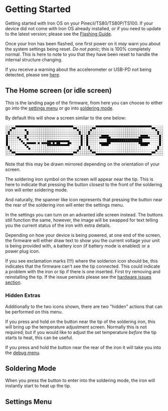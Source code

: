 # Getting Started

Getting started with Iron OS on your Pinecil/TS80/TS80P/TS100.
If your device did not come with Iron OS already installed, or if you need to update to the latest version; please see the [Flashing Guide](Documentation/Flashing.md).

Once your Iron has been flashed, one first power on it _may_ warn you about the system settings being reset.
_Do not panic_; this is 100% completely normal. This is here to note to you that they have been reset to handle the internal structure changing.

If you receive a warning about the accelerometer or USB-PD not being detected, please see [here](Documentation/HardwareIssues.md).

## The Home screen (or idle screen)

This is the landing page of the firmware, from here you can choose to either go into the [settings menu](##-Settings-Menu) or go into [soldering mode](##-Soldering-Mode).

By default this will show a screen similar to the one below:

![Home Screen](Documentation/images/HomeScreen.png)

Note that this may be drawn mirrored depending on the orientation of your screen.

The soldering iron symbol on the screen will appear near the tip. This is here to indicate that pressing the button closest to the front of the soldering iron will enter soldering mode.

And naturally, the spanner like icon represents that pressing the button near the rear of the soldering iron will enter the settings menu.

In the settings you can turn on an advanted idle screen instead. The buttons still function the same, however, the image will be swapped for text telling you the current status of the iron with extra details.

Depending on how your device is being powered, at one end of the screen, the firmware will either draw text to show you the current voltage your unit is being provided with, a battery icon (if battery mode is enabled) or a power plug icon.

If you see exclamation marks (!!!) where the solderion icon should be, this indicates that the firmware can't see the tip connected. This could indicate a problem with the iron or tip if there is one inserted. First try removing and reinstalling the tip. If the issue persists please see the [hardware issues section](Documentation/HardwareIssues.md).

### Hidden Extras

Additionally to the two icons shown, there are two "hidden" actions that can be performed on this menu.

If you press and hold on the button near the tip of the soldering iron, this will bring up the temperature adjustment screen. Normally this is not required; but if you would like to adjust the set temperature _before_ the tip starts to heat, this can be useful.

If you press and hold the button near the rear of the iron it will take you into the [debug menu](Documentation/DebugMenu.md).

## Soldering Mode

When you press the button to enter into the soldering mode, the iron will instantly start to heat up the tip.

## Settings Menu
